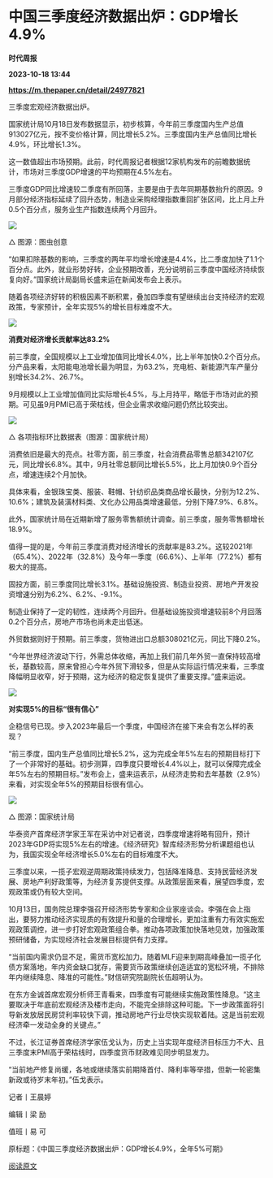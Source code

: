 # 中国​三季度经济数据出炉：GDP增长4.9%
**时代周报**

**2023-10-18 13:44**

**https://m.thepaper.cn/detail/24977821**

三季度宏观经济数据出炉。

国家统计局10月18日发布数据显示，初步核算，今年前三季度国内生产总值913027亿元，按不变价格计算，同比增长5.2%。三季度国内生产总值同比增长4.9%，环比增长1.3%。

这一数值超出市场预期。此前，时代周报记者根据12家机构发布的前瞻数据统计，市场对三季度GDP增速的平均预期在4.5%左右。

三季度GDP同比增速较二季度有所回落，主要是由于去年同期基数抬升的原因。9月部分经济指标延续了回升态势，制造业采购经理指数重回扩张区间，比上月上升0.5个百分点，服务业生产指数连续两个月回升。

![](https://imagepphcloud.thepaper.cn/pph/image/274/649/657.jpg)

△ 图源：图虫创意

“如果扣除基数的影响，三季度的两年平均增长增速是4.4%，比二季度加快了1.1个百分点。此外，就业形势好转，企业预期改善，充分说明前三季度中国经济持续恢复向好。”国家统计局副局长盛来运在新闻发布会上表示。

随着各项经济好转的积极因素不断积累，叠加四季度有望继续出台支持经济的宏观政策，专家预计，全年实现5%的增长目标难度不大。

![](https://imagepphcloud.thepaper.cn/pph/image/274/649/659.jpg)

**消费对经济增长贡献率达83.2%**

前三季度，全国规模以上工业增加值同比增长4.0%，比上半年加快0.2个百分点。分产品来看，太阳能电池增长最为明显，为63.2%，充电桩、新能源汽车产量分别增长34.2%、26.7%。

9月规模以上工业增加值同比实际增长4.5%，与上月持平，略低于市场对此的预期。可见虽9月PMI已高于荣枯线，但企业需求收缩问题仍然比较突出。

![](https://imagepphcloud.thepaper.cn/pph/image/274/649/662.jpg)

△ 各项指标环比数据表（图源：国家统计局）

消费依旧是最大的亮点。社零方面，前三季度，社会消费品零售总额342107亿元，同比增长6.8%。其中，9月社零总额同比增长5.5%，比上月加快0.9个百分点，增速连续2个月加快。

具体来看，金银珠宝类、服装、鞋帽、针纺织品类商品增长最快，分别为12.2%、10.6%；建筑及装潢材料类、文化办公用品类增速最低，分别下降7.9%、6.8%。

此外，国家统计局在近期新增了服务零售额统计调查。前三季度，服务零售额增长18.9%。

值得一提的是，今年前三季度消费对经济增长的贡献率是83.2%。这较2021年（65.4%）、2022年（32.8%）及今年一季度（66.6%）、上半年（77.2%）都有极大的提高。

固投方面，前三季度同比增长3.1%。基础设施投资、制造业投资、房地产开发投资增速分别为6.2%、6.2%、-9.1%。

制造业保持了一定的韧性，连续两个月回升。但基础设施投资增速较前8个月回落0.2个百分点，房地产市场也尚未走出低迷。

外贸数据则好于预期。前三季度，货物进出口总额308021亿元，同比下降0.2%。

“今年世界经济波动下行，外需总体收缩，再加上我们前几年外贸一直保持较高增长，基数较高，原来曾担心今年外贸下滑较多，但是从实际运行情况来看，三季度降幅明显收窄，好于预期，这为经济的稳定恢复提供了重要支撑。”盛来运说。

![](https://imagepphcloud.thepaper.cn/pph/image/274/649/664.jpg)

**对实现5%的目标“很有信心”**

企稳信号已现。步入2023年最后一个季度，中国经济在接下来会有怎么样的表现？

“前三季度，国内生产总值同比增长5.2%，这为完成全年5%左右的预期目标打下了一个非常好的基础。初步测算，四季度只要增长4.4%以上，就可以保障完成全年5%左右的预期目标。”发布会上，盛来运表示，从经济走势和去年基数（2.9%）来看，对实现全年5%的预期目标很有信心。

![](https://imagepphcloud.thepaper.cn/pph/image/274/649/666.jpg)

△ 图源：国家统计局

华泰资产首席经济学家王军在采访中对记者说，四季度增速将略有回升，预计2023年GDP将实现5%左右的增速。《经济研究》智库经济形势分析课题组也认为，我国实现全年经济增长5.0%左右的目标难度不大。

三季度以来，一揽子宏观逆周期政策持续发力，包括降准降息、支持民营经济发展、房地产利好政策等，为经济复苏提供支撑。从政策层面来看，展望四季度，宏观政策或仍有较大空间。

10月13日，国务院总理李强召开经济形势专家和企业家座谈会。李强在会上指出，要努力推动经济实现质的有效提升和量的合理增长，更加注重有力有效实施宏观政策调控，进一步打好宏观政策组合拳。推动各项政策加快落地见效，加强政策预研储备，为实现经济社会发展目标提供有力支撑。

“当前国内需求仍显不足，需货币宽松加力。随着MLF迎来到期高峰叠加一揽子化债方案落地，年内资金缺口犹存，需要货币政策继续创造适宜的宽松环境，不排除年内继续降息、降准的可能性。”财信研究院副院长伍超明认为。

在东方金诚首席宏观分析师王青看来，四季度有可能继续实施政策性降息。“这主要取决于年底前宏观经济及楼市走向，不能完全排除这种可能。下一步政策面将引导新发放居民房贷利率较快下调，推动房地产行业尽快实现软着陆。这是当前宏观经济牵一发动全身的关键点。”

不过，长江证券首席经济学家伍戈认为，历史上当实现年度经济目标压力不大、且三季度末PMI高于荣枯线时，四季度货币财政难见同步明显发力。

“当前地产修复尚缓，各地或继续落实前期降首付、降利率等举措，但新一轮密集新政或待岁末年初。”伍戈表示。

记者丨王晨婷

编辑丨梁 励

值班丨易 可

原标题：《中国三季度经济数据出炉：GDP增长4.9%，全年5%可期》

[阅读原文](http://mp.weixin.qq.com/s?__biz=MjM5MjEyODE4MA==&mid=2653307778&idx=1&sn=614fe8585bd4635b45bb7d346f027da6)